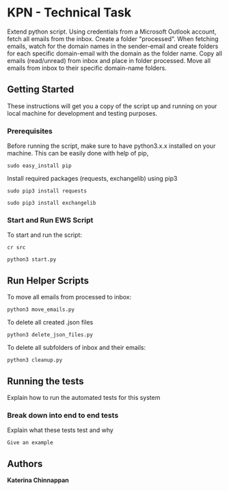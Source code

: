 # KPN - Technical Task

Extend python script. Using credentials from a Microsoft Outlook account, fetch all emails from the inbox. Create a folder "processed". When fetching emails, watch for the domain names in the sender-email and create folders for each specific domain-email with the domain as the folder name. Copy all emails (read/unread) from inbox and place in folder processed. Move all emails from inbox to their specific domain-name folders.

## Getting Started

These instructions will get you a copy of the script up and running on your local machine for development and testing purposes. 

### Prerequisites

Before running the script, make sure to have python3.x.x installed on your machine. This can be easily done with help of pip,

```
sudo easy_install pip
```

Install required packages (requests, exchangelib) using pip3
```
sudo pip3 install requests
```

```
sudo pip3 install exchangelib
```
### Start and Run EWS Script

To start and run the script:
```
cr src
```

```
python3 start.py
```
## Run Helper Scripts

To move all emails from processed to inbox:
```
python3 move_emails.py
```

To delete all created .json files
```
python3 delete_json_files.py
```

To delete all subfolders of inbox and their emails:
```
python3 cleanup.py
```
## Running the tests

Explain how to run the automated tests for this system

### Break down into end to end tests

Explain what these tests test and why

```
Give an example
```

## Authors

**Katerina Chinnappan** 

